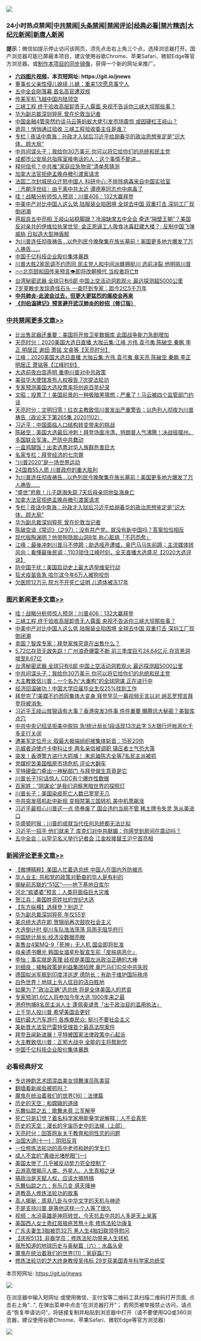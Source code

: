 ![](https://raw.githubusercontent.com/fqnews/bnews/master/64photo/fqnews-qr.jpg)

<div id="tt">
<h3>24小时热点禁闻|<a href="#%E4%B8%AD%E5%85%B1%E7%A6%81%E9%97%BB%E6%9B%B4%E5%A4%9A%E6%96%87%E7%AB%A0">中共禁闻</a>|<a href="#%E5%9B%BE%E7%89%87%E6%96%B0%E9%97%BB%E6%9B%B4%E5%A4%9A%E6%96%87%E7%AB%A0">头条禁闻</a>|<a href="#%E6%96%B0%E9%97%BB%E8%AF%84%E8%AE%BA%E6%9B%B4%E5%A4%9A%E6%96%87%E7%AB%A0">禁闻评论|<a href="#%E5%BF%85%E7%9C%8B%E7%BB%8F%E5%85%B8%E5%A5%BD%E6%96%87">经典必看|<a href="/video.md#%E7%A6%81%E7%89%87%E7%B2%BE%E9%80%89">禁片精选</a>|<a href="https://github.com/fqnews/djy/blob/master/gb/nf1351518.md#1">大纪元新闻</a>|<a href="https://github.com/fqnews/ntdtv/blob/master/gb/prog204.md#1">新唐人新闻</a></h3>
<div><b>提示：</b>微信如提示停止访问该网页，须先点击右上角三个点，选择浏览器打开。国产浏览器可能已屏蔽本项目，建议使用谷歌Chrome、苹果Safari、微软Edge等官方浏览器。或<a href="https://github.com/fqnews/bnews/blob/master/%E5%88%B6%E4%BD%9Cgit%E7%A6%81%E9%97%BB%E9%95%9C%E5%83%8F.md">制作本项目的同步镜像</a>，获得一个新的网址来推广。</div>
<ul>
<li><b><a href="http://d1.bdrive.tk/64.mp4" target="_blank">六四图片视频</a>，本页短网址: https://git.io/jnews</b></li>
<li><a href="/cnnews/20201102/1424354.md">董事长父亲性侵儿媳续 儿媳：重来1次愿息事宁人</a></li>
<li><a href="/headline/20201102/1424441.md">五中全会刚落幕 首名高官遭双规</a></li>
<li><a href="/worldnews/usa/20201102/1424427.md">传美军机飞越中国内陆领空</a></li>
<li><a href="/topimagenews/20201102/1424503.md">三峡工程 终于验收高层卸责无人露面 央视不告诉你三峡大坝那些事？</a></li>
<li><a href="/cbnews/20201103/1424655.md">华为副总裁深圳猝死 曾在伦敦当记者</a></li>
<li><a href="/headline/20201102/1424544.md">中国金融4管突然约谈马云等蚂蚁大佬引发市场震惊 或因硬杠王岐山？</a></li>
<li><a href="/cbnews/20201102/1424395.md">诡异！悄悄通过验收 三峡工程验收委主任是谁？</a></li>
<li><a href="/cbnews/20201103/1424662.md">专栏 | 夜话中南海：孙政才入狱后习近平给胡春华的政治思想鉴定是“识大体，顾大局”</a></li>
<li><a href="/topimagenews/20201102/1424335.md">中共间谍头子：我给你30万美元 你可以将它给你们的总统和民主党</a></li>
<li><a href="/cnnews/20201102/1424339.md">成都市公安局总指挥室接电话的人：这个事情不能讲…</a></li>
<li><a href="/cbnews/20201102/1424336.md">释何信号？中共推“家庭应急物资”清单惹猜测</a></li>
<li><a href="/cbnews/20201103/1424674.md">加拿大法官拒绝孟晚舟撤引渡案请求</a></li>
<li><a href="/headline/20201103/1424589.md">法囯二次封城民众迁怒中国人 科研中心:不排除病毒来自中国实验室</a></li>
<li><a href="/ssgc/20201103/1424695.md">〖兲朝浮世绘〗由于离中共太近 谭德塞同志也中病毒了</a></li>
<li><a href="/topimagenews/20201103/1424815.md">哇！战略分析师惊人预测：川普406：132大赢拜登</a></li>
<li><a href="/topimagenews/20201102/1424443.md">中美中产对比中国人这么低 陆服装业陷困境 全球去中国 双重打击 深圳工厂现倒闭潮</a></li>
<li><a href="/bannedvideo/20201102/1424464.md">蒋超良五中亮相 王岐山站稳脚跟？冷溶缺席五中全会 牵连“隔壁王朝”？美国反对亲共的伊维拉执掌世贸; 金正恩逼工人吸食冰毒赶建大楼？; 反制中国飞弹威胁 日拟造大型神盾舰</a></li>
<li><a href="/cbnews/20201103/1424687.md">为川普连任彻夜祷告…以色列民今晚聚集在族长墓前！美国更多地方爆发了万人祷告……</a></li>
<li><a href="/comments/20201103/1424671.md">中国千亿科技企业股价集体暴跌</a></li>
<li><a href="/cnnews/20201103/1424560.md">川普大胜2家民调不约而同 民主党人和中间派蜂拥挺川 选前决裂 他明挑川普</a></li>
<li><a href="/bannedvideo/20201103/1424753.md">🔥🔥北京颐和园传来预言👁️即将改朝换代 当权者将亡❗❗</a></li>
<li><a href="/topimagenews/20201102/1424345.md">台湾秘密武器 全球只有6部 中国上空活动洞若观火 最远探测超5000公里</a></li>
<li><a href="/cnnews/20201103/1424575.md">7岁童散步发现奇怪石头 一查吓到专家：距今2亿5千万年</a></li>
<li><b><a href="/comments/20200211/1275071.md" target="_blank">中共肺炎-此波会过去，但更大更猛烈的瘟疫会再来</a></b></li>
<li><b><a href="/comments/20200207/1272816.md" target="_blank">《刘伯温碑记》预言避开武汉肺炎的妙招（修订版）</a></b></li>
</ul>
</div>

<div class="catlist">
<h3><a href="/cbnews/" target="_blank">中共禁闻</a><span><a href="/cbnews/" target="_blank" rel="nofollow">更多文章>></a></span></h3>
<ul>
<li><a href="/cbnews/20201103/1424904.md" target="_blank">比出售武器还重要：美国将开放卫星数据库 此国战争能力急剧增加</a></li>
<li><a href="/cbnews/20201103/1424900.md" target="_blank">天亮时分：2020美国大选日直播 大咖云集:江峰 方伟 袁弓夷 陈破空 秦鹏 李正 明居正 谢田 萧铭 文睿等【天亮时分】</a></li>
<li><a href="/cbnews/20201103/1424899.md" target="_blank">江峰：2020美国大选日直播 大咖云集:方伟 袁弓夷 章天亮 陈破空 秦鹏 李正 明居正 萧铭等【江峰时刻】</a></li>
<li><a href="/cbnews/20201103/1424889.md" target="_blank">大选前夜白宫声明 重申川普对中共政策</a></li>
<li><a href="/cbnews/20201103/1424792.md" target="_blank">美驻华大使馆发布人权报告 7次提法轮功</a></li>
<li><a href="/cbnews/20201103/1424791.md" target="_blank">专家预测美国大选投票率将创逾百年纪录</a></li>
<li><a href="/cbnews/20201103/1424790.md" target="_blank">文昭：投票了！美国前景的一种极暗黑猜想；严重了！马云被四个监管部门约谈</a></li>
<li><a href="/cbnews/20201103/1424789.md" target="_blank">天亮时分：文明归零！红衣主教致信川普发出严重警告；以色列人彻夜为川普祷告（政论天下第265集 20201102）</a></li>
<li><a href="/cbnews/20201103/1424730.md" target="_blank">习近平：中国面临人口结构转变带来的挑战</a></li>
<li><a href="/cbnews/20201103/1424728.md" target="_blank">陈破空：美国大选最后冲刺！拜登场面冷清，特朗普人气沸腾！决战摇摆州。多国联合军演，严防中共蠢动</a></li>
<li><a href="/cbnews/20201103/1424607.md" target="_blank">一盒鸡腿​饭！出卖选票对华人族群危害巨大</a></li>
<li><a href="/cbnews/20201103/1424657.md" target="_blank">名家专栏：拜登经济的七宗罪</a></li>
<li><a href="/cbnews/20201103/1424658.md" target="_blank">“川普2020”是一场世界运动</a></li>
<li><a href="/cbnews/20201103/1424659.md" target="_blank">24国救55人质 川普政府的重大胜利</a></li>
<li><a href="/cbnews/20201103/1424687.md" target="_blank">为川普连任彻夜祷告…以色列民今晚聚集在族长墓前！美国更多地方爆发了万人祷告……</a></li>
<li><a href="/cbnews/20201103/1424698.md" target="_blank">&#8220;盛世&#8221;悲歌！儿子跳海失踪 7天后母亲同地坠海身亡</a></li>
<li><a href="/cbnews/20201103/1424674.md" target="_blank">加拿大法官拒绝孟晚舟撤引渡案请求</a></li>
<li><a href="/cbnews/20201103/1424662.md" target="_blank">专栏 | 夜话中南海：孙政才入狱后习近平给胡春华的政治思想鉴定是“识大体，顾大局”</a></li>
<li><a href="/cbnews/20201103/1424655.md" target="_blank">华为副总裁深圳猝死 曾在伦敦当记者</a></li>
<li><a href="/cbnews/20201103/1424626.md" target="_blank">陈破空谈《常识》（之97）：没有共产党，就没有新中国吗？答案恰恰相反</a></li>
<li><a href="/cbnews/20201103/1424573.md" target="_blank">现代版陶渊明？他带狗隐居山洞8年 称心脏病「不药而愈」</a></li>
<li><a href="/cbnews/20201103/1424559.md" target="_blank">江峰：最後冲刺川普马不停蹄；助选哑声遭嘘，奥巴马马失前蹄；主流媒体转风向；看懂最後民调；1103锁住江峰时刻，全天直播大选盛况【2020大选评说】</a></li>
<li><a href="/cbnews/20201103/1424555.md" target="_blank">防中国干扰！美国启动史上最大选举维安行动</a></li>
<li><a href="/cbnews/20201102/1424445.md" target="_blank">狂犬疫苗告急 哈尔滨今年6万人被狗咬伤</a></li>
<li><a href="/cbnews/20201102/1424444.md" target="_blank">欠医院12万元 院方不开死亡证明 儿遗体被冻17年</a></li>

</ul>
</div>
<div class="catlist">
<h3><a href="/topimagenews/" target="_blank">图片新闻</a><span><a href="/topimagenews/" target="_blank" rel="nofollow">更多文章>></a></span></h3>
<ul>
<li><a href="/topimagenews/20201103/1424815.md" target="_blank">哇！战略分析师惊人预测：川普406：132大赢拜登</a></li>
<li><a href="/topimagenews/20201102/1424503.md" target="_blank">三峡工程 终于验收高层卸责无人露面 央视不告诉你三峡大坝那些事？</a></li>
<li><a href="/topimagenews/20201102/1424443.md" target="_blank">中美中产对比中国人这么低 陆服装业陷困境 全球去中国 双重打击 深圳工厂现倒闭潮</a></li>
<li><a href="/topimagenews/20201102/1424365.md" target="_blank">卖国？智库专家：拜登家族究竟在出售什么？</a></li>
<li><a href="/topimagenews/20201102/1424363.md" target="_blank">5.72亿存货无故失踪！广州浪奇爆雷不断 前三季度巨亏24.64亿元 存货黑洞增至8.67亿</a></li>
<li><a href="/topimagenews/20201102/1424345.md" target="_blank">台湾秘密武器 全球只有6部 中国上空活动洞若观火 最远探测超5000公里</a></li>
<li><a href="/topimagenews/20201102/1424335.md" target="_blank">中共间谍头子：我给你30万美元 你可以将它给你们的总统和民主党</a></li>
<li><a href="/topimagenews/20201102/1424290.md" target="_blank">大主教致信川普：一个名为“大重构”的全球阴谋 正在进行中</a></li>
<li><a href="/topimagenews/20201102/1424179.md" target="_blank">经济回温破功！中国大学应届毕业生仅25%找到工作</a></li>
<li><a href="/topimagenews/20201102/1424079.md" target="_blank">拜登完了!美媒不约而同集体大变身 拜登罕见一幕视频无言以对 纳瓦罗预言拜登将被消失 </a></li>
<li><a href="/topimagenews/20201102/1424072.md" target="_blank">习近平王岐山放狠话有大事？香港突发3件事 件件重要 曝腾讯大秘密？美智库点穴</a></li>
<li><a href="/topimagenews/20201101/1423948.md" target="_blank">中共中央记招坚拒美中脱钩 急!统计局长1段话现13次此字 5大银行坏帐恶化千多支行关闭</a></li>
<li><a href="/topimagenews/20201101/1423886.md" target="_blank">遭美军定位开火 叙最大极端组织被集体斩首：15死20伤</a></li>
<li><a href="/topimagenews/20201101/1423826.md" target="_blank">示威者迫使卢卡申科让步 两名亲信被调职 镇压者士气恐大落</a></li>
<li><a href="/topimagenews/20201101/1423825.md" target="_blank">突发！香港警方进行大抓捕！ 朱凯廸陈志全等7名民主派被抓</a></li>
<li><a href="/topimagenews/20201101/1423611.md" target="_blank">党媒挖苦美国租房市场危机 评论大翻车</a></li>
<li><a href="/topimagenews/20201101/1423610.md" target="_blank">亨特硬盘门牵出一神秘部门 与拜登做生意竟是它</a></li>
<li><a href="/topimagenews/20201031/1423563.md" target="_blank">川普长子1句话惊人 CDC有个爆炸性数据</a></li>
<li><a href="/comments/20201031/1423298.md" target="_blank">百家姓：“阴谋论”是我们洞察黑暗世界的探照灯</a></li>
<li><a href="/topimagenews/20201031/1423146.md" target="_blank">川普长子：美国染疫死亡人数已寥寥无几</a></li>
<li><a href="/topimagenews/20201031/1423133.md" target="_blank">中共突发搭机赴中新规 变相禁第三国转机 美中机票飙涨</a></li>
<li><a href="/topimagenews/20201030/1422890.md" target="_blank">习近平最担心川普这一点 债券废了 国企违约当局不管 稀土牌令失灵 急从美进口</a></li>
<li><a href="/topimagenews/20201030/1422877.md" target="_blank">华盛顿时报：川普的成就当代任何总统都无法比拟</a></li>
<li><a href="/topimagenews/20201030/1422820.md" target="_blank">习近平一招手 他们就来了 库克们对中共献媚：你感觉到房间在震动吗？</a></li>
<li><a href="/topimagenews/20201030/1422777.md" target="_blank">五中全会｜以罕见名义举行记者会 江金权接替王沪宁首亮相</a></li>

</ul>
</div>
<div class="catlist">
<h3><a href="/comments/" target="_blank">新闻评论</a><span><a href="/comments/" target="_blank" rel="nofollow">更多文章>></a></span></h3>
<ul>
<li><a href="/comments/20201103/1424884.md" target="_blank">【微博精粹】美国人忙着选总统 中国人在国内外防被杀</a></li>
<li><a href="/comments/20201103/1424882.md" target="_blank">华人业主: 共和党的政策对勤奋的华人是有利的</a></li>
<li><a href="/comments/20201103/1424867.md" target="_blank">揭秘前苏联的“51区”——地下基地日库尔</a></li>
<li><a href="/comments/20201103/1424859.md" target="_blank">河北“疯婆婆”预言：人类将面临巨大灾难</a></li>
<li><a href="/comments/20201103/1424858.md" target="_blank">贺江兵：美国姓资姓社的世纪大选</a></li>
<li><a href="/comments/20201103/1424852.md" target="_blank">【东方纵横】选拜登？别逗了</a></li>
<li><a href="/comments/20201103/1424841.md" target="_blank">华为副总裁深圳猝死 年仅55岁</a></li>
<li><a href="/comments/20201103/1424840.md" target="_blank">美总统大选在即 贺锦丽再次鼓吹社会主义</a></li>
<li><a href="/comments/20201103/1424839.md" target="_blank">大选倒计时 挺川车队浩浩荡荡 风雨无阻华府行</a></li>
<li><a href="/comments/20201103/1424814.md" target="_blank">中国统计局长∶经济没数据亮眼</a></li>
<li><a href="/comments/20201103/1424809.md" target="_blank">美售台4架MQ-9「死神」无人机 国会即将批准</a></li>
<li><a href="/comments/20201103/1424808.md" target="_blank">母亲遗书曝光 韩国女谐星朴智宣生前「皮肤病恶化」</a></li>
<li><a href="/comments/20201103/1424800.md" target="_blank">李怡：事实就是真理 歧视是美国左派政治正确的大棒</a></li>
<li><a href="/comments/20201103/1424799.md" target="_blank">刘细良：接触政策是利益集团招牌 奥巴马们勾兑中共失败</a></li>
<li><a href="/comments/20201103/1424781.md" target="_blank">德国拟派军舰到印度洋巡逻 德防长：有助于维护国际秩序</a></li>
<li><a href="/comments/20201103/1424757.md" target="_blank">白色世界！地球上令人炫目的洁白胜地</a></li>
<li><a href="/comments/20201103/1424705.md" target="_blank">如果为了“政治正确”选总统 将是全体美国人的悲哀</a></li>
<li><a href="/comments/20201103/1424704.md" target="_blank">专家预测1.6亿人将参加今年大选 1900年来之最</a></li>
<li><a href="/comments/20201103/1424703.md" target="_blank">港府拘捕8名民主派人士 蓬佩奥谴责「出于政治目的滥用执法」</a></li>
<li><a href="/comments/20201103/1424694.md" target="_blank">上千华人投川普 希望美国会更好</a></li>
<li><a href="/comments/20201103/1424683.md" target="_blank">纽约最大汽车游行 各族裔民众: 挺川不要社会主义</a></li>
<li><a href="/comments/20201103/1424682.md" target="_blank">美新晋大法官巴雷特受理首个最高法院案件</a></li>
<li><a href="/comments/20201103/1424673.md" target="_blank">拜登丑闻新进展！亨特被国家法律政策中心起诉</a></li>
<li><a href="/comments/20201103/1424672.md" target="_blank">大主教致信川普：正邪大战中 全能的主将帮助您</a></li>
<li><a href="/comments/20201103/1424671.md" target="_blank">中国千亿科技企业股价集体暴跌</a></li>

</ul>
</div>

<div class="catlist">
<h3>必看经典好文</h3>
<ul>
<li><a href="/topimagenews/20180404/923380.md" target="_blank">专访神韵艺术团混血美女领舞演员陈美容</a></li>
<li><a href="/fanqiang/20200616/1345793.md" target="_blank">翻墙看新闻会被抓吗？</a></li>
<li><a href="/topimagenews/20180615/958090.md" target="_blank">魔鬼在统治着我们的世界(16)：法律篇</a></li>
<li><a href="/cbnews/20190219/1083302.md" target="_blank">历史的天空：和嫦娥的道缘</a></li>
<li><a href="/tculture/20170715/791820.md" target="_blank">乐舞仙踪之五：歌舞未竟 三军解甲</a></li>
<li><a href="/comments/20200704/1355375.md" target="_blank">死亡只是幻觉？着名科学家用能量学说解释：人不会真死</a></li>
<li><a href="/tculture/20121025/73065.md" target="_blank">历史的天空：漫长的宇宙历史中的法缘（上部）</a></li>
<li><a href="/cbnews/20200916/1397196.md" target="_blank">天亮时分：回答网友关于教育和同性恋的问题</a></li>
<li><a href="/cbnews/20180317/915893.md" target="_blank">治国大道(十一)：阴阳反背</a></li>
<li><a href="/cbnews/20200702/1354550.md" target="_blank">一位修炼法轮功的高中老师和她的学生们</a></li>
<li><a href="/lifebaike/20200527/1334909.md" target="_blank">成人不宜的“黄继光堵枪眼”(一)</a></li>
<li><a href="/comments/20200624/1349702.md" target="_blank">美国太惨了 几乎被反动势力完全控制了</a></li>
<li><a href="/comments/20200919/82684.md" target="_blank">云游高僧揭示人类、外星人、人生真相之谜</a></li>
<li><a href="/comments/20200814/1379994.md" target="_blank">搞政治是天赋人权，应该大搞特搞</a></li>
<li><a href="/tculture/20190101/792146.md" target="_blank">乐舞仙踪之六：有乐几变 感天降神</a></li>
<li><a href="/comments/20200805/1375080.md" target="_blank">道教高人修炼法轮功的故事</a></li>
<li><a href="/aomi/history/20170924/831575.md" target="_blank">高人揭秘：周易八卦与中华文字的天机与神迹</a></li>
<li><a href="/comments/20200716/1361654.md" target="_blank">不是支持川普 是等他这样一个人等了很久</a></li>
<li><a href="/comments/20200623/1273653.md" target="_blank">视频：水浒英雄是神将转世，今天抗击中共的人多是天上来客</a></li>
<li><a href="/comments/20190126/1070164.md" target="_blank">美国西人女士患红斑狼疮苦熬十年 修炼法轮功康复</a></li>
<li><a href="/cbnews/20200611/1343037.md" target="_blank">广东夫妻生3胎被罚32万 黑人生4胎妇联领导慰问</a></li>
<li><a href="/cbnews/20200518/1330564.md" target="_blank">【庆祝513】非裔学员：修炼法轮功带来人生转机</a></li>
<li><a href="/cbnews/20171115/856086.md" target="_blank">我所知道的地球历史与奥秘篇（六）：水晶头骨</a></li>
<li><a href="/topimagenews/20180530/950691.md" target="_blank">魔鬼在统治着我们的世界(11)：家庭篇(下)</a></li>
<li><a href="/comments/20190517/1129285.md" target="_blank">修炼法轮功的芝大终身教授吴伟标 29岁获美国青年科学家总统奖</a></li>

</ul>
</div>

本页短网址: https://git.io/jnews

![](https://raw.githubusercontent.com/fqnews/bnews/master/64photo/fqnews-qr.jpg)

在浏览器中输入短网址 或使用微信、支付宝等二维码工具扫描二维码打开页面, 点击右上角"...", 在弹出菜单中点击“在浏览器打开”； 若网页被举报禁止访问，请点击“恢复申请访问”，将链接复制并粘贴到浏览器中打开（请不要使用QQ或360浏览器，建议使用谷歌Chrome、苹果Safari、微软Edge等官方浏览器）

![](https://raw.githubusercontent.com/fqnews/bnews/master/64photo/wx.jpg)